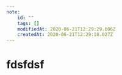 ```yaml
---
note:
    id: ""
    tags: []
    modifiedAt: 2020-06-21T12:29:29.606Z
    createdAt: 2020-06-21T12:29:18.027Z
---
```

# fdsfdsf

